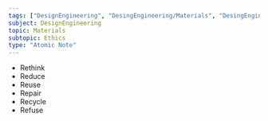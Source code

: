 ```yaml
---
tags: ["DesignEngineering", "DesingEngineering/Materials", "DesingEngineering/Materials/Ethics"]
subject: DesignEngineering
topic: Materials
subtopic: Ethics
type: "Atomic Note"
---
```

 
 - Rethink
 - Reduce
 - Reuse
 - Repair
 - Recycle
 - Refuse